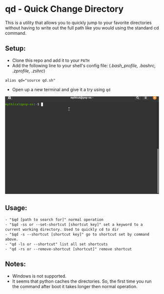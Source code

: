 
# qd - Quick Change Directory

This is a utility that allows you to quickly jump to your favorite directories without having to write out the full path like you would using the standard cd command.

## Setup:
 - Clone this repo and add it to your `PATH`
 - Add the following line to your shell's config file: (*.bash_profile, .bashrc, .zprofile, .zshrc*)
```
alias qd="source qd.sh"
```
 - Open up a new terminal and give it a try using `qd`

![gif of example usage](https://github.com/Macuyler/qd/blob/development/usage.gif)


## Usage:
	- "$qd [path to search for]" normal operation
	- "$qd -ss or --set-shortcut [shortcut key]" set a keyword to a current working directory. Used to quickly cd to dir
	- "$qd -s --shortcut [shortcut key]" go to shortcut set by command above.
    - "qd -ls or --shortcut" list all set shortcuts
    - "qd -rs or --remove-shortcut [shortcut]" remove shortcut

## Notes:
 - Windows is not supported.
 - It seems that python caches the directories. So, the first time you run the command after boot it takes longer then normal operation.
